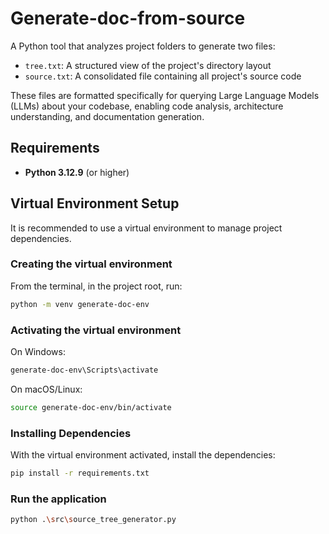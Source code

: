 # Generate-doc-from-source
A Python tool that analyzes project folders to generate two files:
- `tree.txt`: A structured view of the project's directory layout
- `source.txt`: A consolidated file containing all project's source code

These files are formatted specifically for querying Large Language Models (LLMs) about your codebase, enabling code analysis, architecture understanding, and documentation generation.

## Requirements

- **Python 3.12.9** (or higher)

## Virtual Environment Setup
It is recommended to use a virtual environment to manage project dependencies.

### Creating the virtual environment
From the terminal, in the project root, run:

```bash
python -m venv generate-doc-env
```

### Activating the virtual environment
On Windows:

```bash
generate-doc-env\Scripts\activate
```

On macOS/Linux:

```bash
source generate-doc-env/bin/activate
```

### Installing Dependencies
With the virtual environment activated, install the dependencies:

```bash
pip install -r requirements.txt
```

### Run the application

```bash
python .\src\source_tree_generator.py
```
